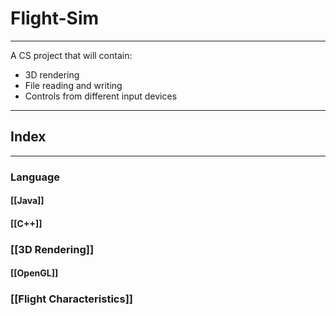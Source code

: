# Flight-Sim
---
 A CS project that will contain:
 - 3D rendering
 - File reading and writing
 - Controls from different input devices

---
## Index
---
### Language
#### [[Java]]
#### [[C++]]

### [[3D Rendering]]
#### [[OpenGL]]

### [[Flight Characteristics]]